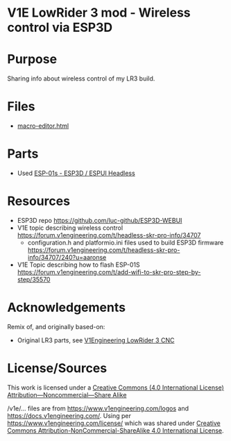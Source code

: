  # V1E LowRider 3 mod - Wireless control via ESP3D


# Purpose
Sharing info about wireless control of my LR3 build.

# Files
- [macro-editor.html](macro-editor.html)

# Parts
- Used [ESP-01s - ESP3D / ESPUI Headless](https://shop.v1engineering.com/collections/lowrider-parts/products/esp-01s-esp3d-espui-headless)<br/>


# Resources
- ESP3D repo https://github.com/luc-github/ESP3D-WEBUI
- V1E topic describing wireless control https://forum.v1engineering.com/t/headless-skr-pro-info/34707
  - configuration.h and platformio.ini files used to build ESP3D firmware https://forum.v1engineering.com/t/headless-skr-pro-info/34707/240?u=aaronse
- V1E Topic describing how to flash ESP-01S https://forum.v1engineering.com/t/add-wifi-to-skr-pro-step-by-step/35570


<!-- ## Usage -->
<!-- ## Remarks / History -->


# Acknowledgements
Remix of, and originally based-on:

- Original LR3 parts, see [V1Engineering LowRider 3 CNC](https://docs.v1engineering.com/lowrider) 


# License/Sources
This work is licensed under a [Creative Commons (4.0 International License)
Attribution—Noncommercial—Share Alike](http://creativecommons.org/licenses/by-nc-sa/4.0/)

/v1e/... files are from https://www.v1engineering.com/logos and https://docs.v1engineering.com/.  Using per https://www.v1engineering.com/license/ which was shared under [Creative Commons Attribution-NonCommercial-ShareAlike 4.0 International License](https://creativecommons.org/licenses/by-nc-sa/4.0/).
